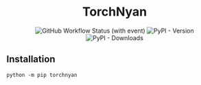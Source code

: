 <div align="center">

# TorchNyan

![GitHub Workflow Status (with event)](https://img.shields.io/github/actions/workflow/status/speedcell4/torchnyan/unit-tests.yml?cacheSeconds=0)
![PyPI - Version](https://img.shields.io/pypi/v/torchnyan?label=pypi%20version&cacheSeconds=0)
![PyPI - Downloads](https://img.shields.io/pypi/dm/torchnyan?cacheSeconds=0)

</div>

## Installation

`python -m pip torchnyan`